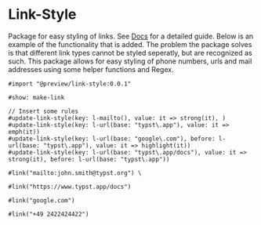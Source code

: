 # Link-Style

Package for easy styling of links. See [Docs](docs/manual.pdf) for a detailed guide. Below is an example of the functionality that is added.
The problem the package solves is that different link types cannot be styled seperatly, but are recognized as such. This package allows for easy styling of phone numbers, urls and mail addresses using some helper functions and Regex.

```typ
#import "@preview/link-style:0.0.1"

#show: make-link

// Insert some rules
#update-link-style(key: l-mailto(), value: it => strong(it), )
#update-link-style(key: l-url(base: "typst\.app"), value: it => emph(it))
#update-link-style(key: l-url(base: "google\.com"), before: l-url(base: "typst\.app"), value: it => highlight(it))
#update-link-style(key: l-url(base: "typst\.app/docs"), value: it => strong(it), before: l-url(base: "typst\.app"))

#link("mailto:john.smith@typst.org") \

#link("https://www.typst.app/docs")

#link("google.com")

#link("+49 2422424422")
```
